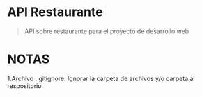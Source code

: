 # API Restaurante 
> API sobre restaurante para el proyecto de desarrollo web 

# NOTAS
1.Archivo . gitignore: Ignorar la carpeta de archivos y/o carpeta al respositorio 


